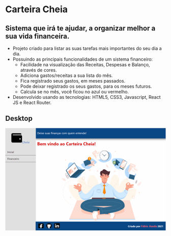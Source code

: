 # Carteira Cheia

## Sistema que irá te ajudar, a organizar melhor a sua vida financeira.

- Projeto criado para listar as suas tarefas mais importantes do seu dia a dia.
- Possuindo as principais funcionalidades de um sistema financeiro:
  - Facilidade na visualização das Receitas, Despesas e Balanço, através de cores.    
  - Adiciona gastos/receitas a sua lista do mês.
  - Fica registrado seus gastos, em meses passados.
  - Pode deixar registrado os seus gastos, para os meses futuros. 
  - Calcula se no mês, você ficou no azul ou vermelho.
- Desenvolvido usando as tecnologias: HTML5, CSS3, Javascript, React JS e React Router.

## Desktop

![Interface do Sistema Financeiro para Desktop](https://github.com/FabioAsada/Carteira_Cheia/blob/main/carteira_cheia.gif)
